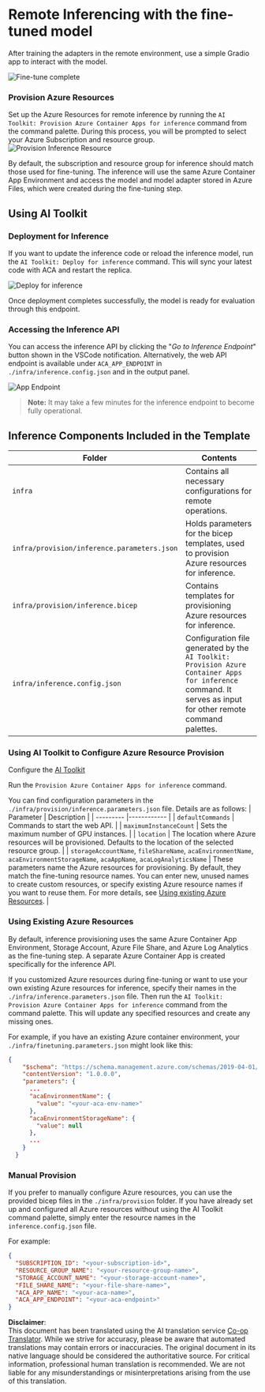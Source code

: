 <!--
CO_OP_TRANSLATOR_METADATA:
{
  "original_hash": "a54cd3d65b6963e4e8ce21e143c3ab04",
  "translation_date": "2025-07-16T21:14:14+00:00",
  "source_file": "md/01.Introduction/03/Remote_Interence.md",
  "language_code": "en"
}
-->
# Remote Inferencing with the fine-tuned model

After training the adapters in the remote environment, use a simple Gradio app to interact with the model.

![Fine-tune complete](../../../../../translated_images/log-finetuning-res.7b92254e7e822c7ffbec00f51a29199b0a53cefdd7fd2ce8330e4f787d98a94a.en.png)

### Provision Azure Resources
Set up the Azure Resources for remote inference by running the `AI Toolkit: Provision Azure Container Apps for inference` command from the command palette. During this process, you will be prompted to select your Azure Subscription and resource group.  
![Provision Inference Resource](../../../../../translated_images/command-provision-inference.467afc8d351642fc03bc2ae439330ad1253da4f08ed8a8e98cdf89ca5c7ae4c5.en.png)
   
By default, the subscription and resource group for inference should match those used for fine-tuning. The inference will use the same Azure Container App Environment and access the model and model adapter stored in Azure Files, which were created during the fine-tuning step.

## Using AI Toolkit 

### Deployment for Inference  
If you want to update the inference code or reload the inference model, run the `AI Toolkit: Deploy for inference` command. This will sync your latest code with ACA and restart the replica.

![Deploy for inference](../../../../../translated_images/command-deploy.9adb4e310dd0b0aec6bb518f3c5b19a945ca040216da11e210666ad0330702ea.en.png)

Once deployment completes successfully, the model is ready for evaluation through this endpoint.

### Accessing the Inference API

You can access the inference API by clicking the "*Go to Inference Endpoint*" button shown in the VSCode notification. Alternatively, the web API endpoint is available under `ACA_APP_ENDPOINT` in `./infra/inference.config.json` and in the output panel.

![App Endpoint](../../../../../translated_images/notification-deploy.446e480a44b1be5848fd31391c467b8d42c2db1d5daffa2250c9fcd3d8486164.en.png)

> **Note:** It may take a few minutes for the inference endpoint to become fully operational.

## Inference Components Included in the Template
 
| Folder | Contents |
| ------ |--------- |
| `infra` | Contains all necessary configurations for remote operations. |
| `infra/provision/inference.parameters.json` | Holds parameters for the bicep templates, used to provision Azure resources for inference. |
| `infra/provision/inference.bicep` | Contains templates for provisioning Azure resources for inference. |
| `infra/inference.config.json` | Configuration file generated by the `AI Toolkit: Provision Azure Container Apps for inference` command. It serves as input for other remote command palettes. |

### Using AI Toolkit to Configure Azure Resource Provision
Configure the [AI Toolkit](https://marketplace.visualstudio.com/items?itemName=ms-windows-ai-studio.windows-ai-studio)

Run the `Provision Azure Container Apps for inference` command.

You can find configuration parameters in the `./infra/provision/inference.parameters.json` file. Details are as follows:
| Parameter | Description |
| --------- |------------ |
| `defaultCommands` | Commands to start the web API. |
| `maximumInstanceCount` | Sets the maximum number of GPU instances. |
| `location` | The location where Azure resources will be provisioned. Defaults to the location of the selected resource group. |
| `storageAccountName`, `fileShareName`, `acaEnvironmentName`, `acaEnvironmentStorageName`, `acaAppName`, `acaLogAnalyticsName` | These parameters name the Azure resources for provisioning. By default, they match the fine-tuning resource names. You can enter new, unused names to create custom resources, or specify existing Azure resource names if you want to reuse them. For more details, see [Using existing Azure Resources](../../../../../md/01.Introduction/03). |

### Using Existing Azure Resources

By default, inference provisioning uses the same Azure Container App Environment, Storage Account, Azure File Share, and Azure Log Analytics as the fine-tuning step. A separate Azure Container App is created specifically for the inference API.

If you customized Azure resources during fine-tuning or want to use your own existing Azure resources for inference, specify their names in the `./infra/inference.parameters.json` file. Then run the `AI Toolkit: Provision Azure Container Apps for inference` command from the command palette. This will update any specified resources and create any missing ones.

For example, if you have an existing Azure container environment, your `./infra/finetuning.parameters.json` might look like this:

```json
{
    "$schema": "https://schema.management.azure.com/schemas/2019-04-01/deploymentParameters.json#",
    "contentVersion": "1.0.0.0",
    "parameters": {
      ...
      "acaEnvironmentName": {
        "value": "<your-aca-env-name>"
      },
      "acaEnvironmentStorageName": {
        "value": null
      },
      ...
    }
  }
```

### Manual Provision  
If you prefer to manually configure Azure resources, you can use the provided bicep files in the `./infra/provision` folder. If you have already set up and configured all Azure resources without using the AI Toolkit command palette, simply enter the resource names in the `inference.config.json` file.

For example:

```json
{
  "SUBSCRIPTION_ID": "<your-subscription-id>",
  "RESOURCE_GROUP_NAME": "<your-resource-group-name>",
  "STORAGE_ACCOUNT_NAME": "<your-storage-account-name>",
  "FILE_SHARE_NAME": "<your-file-share-name>",
  "ACA_APP_NAME": "<your-aca-name>",
  "ACA_APP_ENDPOINT": "<your-aca-endpoint>"
}
```

**Disclaimer**:  
This document has been translated using the AI translation service [Co-op Translator](https://github.com/Azure/co-op-translator). While we strive for accuracy, please be aware that automated translations may contain errors or inaccuracies. The original document in its native language should be considered the authoritative source. For critical information, professional human translation is recommended. We are not liable for any misunderstandings or misinterpretations arising from the use of this translation.